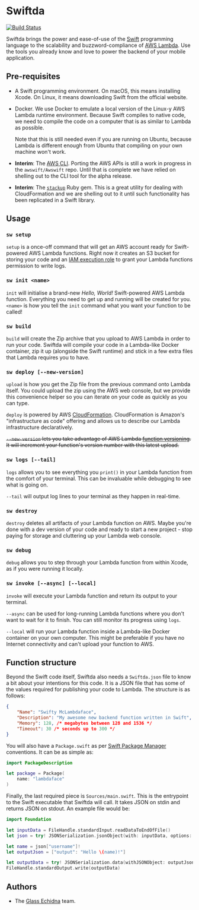 # Swiftda

[![Build Status](https://jenkins.awswift.ge.cx/buildStatus/icon?job=awswift/swiftda/master)](https://jenkins.awswift.ge.cx/job/awswift/job/swiftda/job/master/)

Swiftda brings the power and ease-of-use of the [Swift](https://swift.org) programming language to the scalability and buzzword-compliance of [AWS Lambda](https://aws.amazon.com/lambda/). Use the tools you already know and love to power the backend of your mobile application.

## Pre-requisites

* A Swift programming environment. On macOS, this means installing Xcode. On Linux, it means downloading Swift from the official website.

* Docker. We use Docker to emulate a local version of the Linux-y AWS Lambda runtime environment. Because Swift compiles to native code, we need to compile the code on a computer that is as similar to Lambda as possible. 

  Note that this is still needed even if you are running on Ubuntu, because Lambda is different enough from Ubuntu that compiling on your own machine won't work.

* **Interim**: The [AWS CLI](https://aws.amazon.com/cli/). Porting the AWS APIs is still a work in progress in the `awswift/Awswift` repo. Until that is complete we have relied on shelling out to the CLI tool for the alpha release.

* **Interim**: The [`stackup`](https://github.com/realestate-com-au/stackup) Ruby gem. This is a great utility for dealing with CloudFormation and we are shelling out to it until such functionality has been replicated in a Swift library.

## Usage

### `sw setup`

`setup` is a once-off command that will get an AWS account ready for Swift-powered AWS Lambda functions. Right now it creates an S3 bucket for storing your code and an [IAM execution role](http://docs.aws.amazon.com/lambda/latest/dg/intro-permission-model.html#lambda-intro-execution-role) to grant your Lambda functions permission to write logs.

### `sw init <name>`

`init` will initialise a brand-new _Hello, World!_ Swift-powered AWS Lambda function. Everything you need to get up and running will be created for you. `<name>` is how you tell the `init` command what you want your function to be called!

### `sw build`

`build` will create the Zip archive that you upload to AWS Lambda in order to run your code. Swiftda will compile your code in a Lambda-like Docker container, zip it up (alongside the Swift runtime) and stick in a few extra files that Lambda requires you to have. 

### `sw deploy [--new-version]`

`upload` is how you get the Zip file from the previous command onto Lambda itself. You could upload the zip using the AWS web console, but we provide this convenience helper so you can iterate on your code as quickly as you can type.

`deploy` is powered by AWS [CloudFormation](https://aws.amazon.com/cloudformation/). CloudFormation is Amazon's "infrastructure as code" offering and allows us to describe our Lambda infrastructure declaratively.

~~`--new-version` lets you take advantage of AWS Lambda [function versioning](http://docs.aws.amazon.com/lambda/latest/dg/versioning-aliases.html). It will increment your function's version number with this latest upload.~~

### `sw logs [--tail]`

`logs` allows you to see everything you `print()` in your Lambda function from the comfort of your terminal. This can be invaluable while debugging to see what is going on.

`--tail` will output log lines to your terminal as they happen in real-time.

### `sw destroy`

`destroy` deletes all artifacts of your Lambda function on AWS. Maybe you're done with a dev version of your code and ready to start a new project - stop paying for storage and cluttering up your Lambda web console.

### `sw debug`

`debug` allows you to step through your Lambda function from within Xcode, as if you were running it locally.

### `sw invoke [--async] [--local]`

`invoke` will execute your Lambda function and return its output to your terminal.

`--async` can be used for long-running Lambda functions where you don't want to wait for it to finish. You can still monitor its progress using `logs`.

`--local` will run your Lambda function inside a Lambda-like Docker container on your own computer. This might be preferable if you have no Internet connectivity and can't upload your function to AWS.

## Function structure

Beyond the Swift code itself, Swiftda also needs a `Swiftda.json` file to know a bit about your intentions for this code. It is a JSON file that has some of the values required for publishing your code to Lambda. The structure is as follows:

```json
{
    "Name": "Swifty McLambdaface",
    "Description": "My awesome new backend function written in Swift",
    "Memory": 128, /* megabytes between 128 and 1536 */
    "Timeout": 30 /* seconds up to 300 */
}
```

You will also have a `Package.swift` as per [Swift Package Manager](https://swift.org/package-manager/) conventions. It can be as simple as:

```swift
import PackageDescription

let package = Package(
    name: "lambdaface"
)
```

Finally, the last required piece is `Sources/main.swift`. This is the entrypoint to the Swift executable that Swiftda will call. It takes JSON on stdin and returns JSON on stdout. An example file would be:

```swift
import Foundation

let inputData = FileHandle.standardInput.readDataToEndOfFile()
let json = try! JSONSerialization.jsonObject(with: inputData, options: []) as! [String: String]

let name = json["username"]!
let outputJson = ["output": "Hello \(name)!"]

let outputData = try! JSONSerialization.data(withJSONObject: outputJson, options: [])
FileHandle.standardOutput.write(outputData)
```

## Authors

* The [Glass Echidna](https://github.com/glassechidna/) team.
